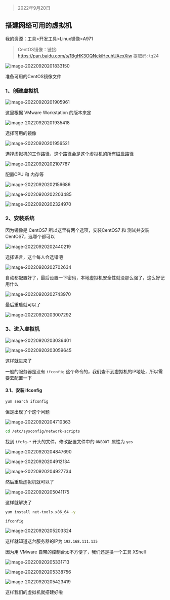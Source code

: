 > 2022年9月20日

## 搭建网络可用的虚拟机



我的资源：工具>开发工具>Linux镜像>A971

>  CentOS镜像：链接: https://pan.baidu.com/s/1BgHK3OQNekiHeuhUAcxXiw 提取码: tq24



![image-20220920201833150](images/搭建可用虚拟机/image-20220920201833150.png)

准备可用的CentOS镜像文件

### 1、创建虚拟机

![image-20220920201905961](images/搭建可用虚拟机/image-20220920201905961.png)

这里根据 VMware Workstation 的版本来定 

![image-20220920201935418](images/搭建可用虚拟机/image-20220920201935418.png)

选择可用的镜像

![image-20220920201956521](images/搭建可用虚拟机/image-20220920201956521.png)

选择虚拟机的工作路径，这个路径会是这个虚拟机的所有磁盘路径

![image-20220920202107787](images/搭建可用虚拟机/image-20220920202107787.png)

配置CPU 和 内存等

![image-20220920202156686](images/搭建可用虚拟机/image-20220920202156686.png)

![image-20220920202203485](images/搭建可用虚拟机/image-20220920202203485.png)



![image-20220920202324970](images/搭建可用虚拟机/image-20220920202324970.png)

### 2、安装系统

因为镜像是 CentOS7 所以这里有两个选项，安装CentOS7 和 测试并安装 CentOS7，选哪个都可以

![image-20220920202440219](images/搭建可用虚拟机/image-20220920202440219.png)

选择语言，这个每人会选错吧

![image-20220920202702634](images/搭建可用虚拟机/image-20220920202702634.png)

自动都配置好了，最后设置一下密码，本地虚拟机安全性就没那么强了，这么好记用什么

![image-20220920202743970](images/搭建可用虚拟机/image-20220920202743970.png)

最后重启就可以了

![image-20220920203007292](images/搭建可用虚拟机/image-20220920203007292.png)

### 3、进入虚拟机

![image-20220920203036401](images/搭建可用虚拟机/image-20220920203036401.png)

![image-20220920203059645](images/搭建可用虚拟机/image-20220920203059645.png)

这样就进来了

一般的服务器是没有 `ifconfig` 这个命令的，我们查不到虚拟机的IP地址，所以需要去配置一下

#### 3.1、安装 ifconfig

```sh
yum search ifconfig
```

但是出现了个这个问题

![image-20220920204710363](images/搭建可用虚拟机/image-20220920204710363.png)

```sh
cd /etc/sysconfig/network-scripts
```

找到 `ifcfg-*` 开头的文件，修改配置文件中的 `ONBOOT `属性为 `yes`

![image-20220920204847690](images/搭建可用虚拟机/image-20220920204847690.png)

![image-20220920204912134](images/搭建可用虚拟机/image-20220920204912134.png)

![image-20220920204927734](images/搭建可用虚拟机/image-20220920204927734.png)

然后重启虚拟机就可以了

![image-20220920205041175](images/搭建可用虚拟机/image-20220920205041175.png)

这样就解决了

```sh
yum install net-tools.x86_64 -y
```

```sh
ifconfig
```

![image-20220920205203324](images/搭建可用虚拟机/image-20220920205203324.png)

这样就知道这台服务器的IP为 `192.168.111.135`

因为用 VMware 自带的控制台太不方便了，我们还是换一个工具 XShell

![image-20220920205331713](images/搭建可用虚拟机/image-20220920205331713.png)

![image-20220920205338756](images/搭建可用虚拟机/image-20220920205338756.png)

![image-20220920205423419](images/搭建可用虚拟机/image-20220920205423419.png)

这样我们的虚拟机就搭建好啦

